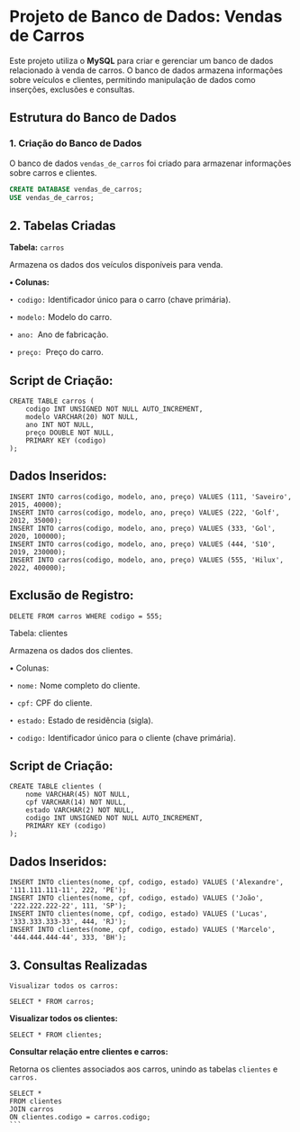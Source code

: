# Projeto de Banco de Dados: Vendas de Carros

Este projeto utiliza o **MySQL** para criar e gerenciar um banco de dados relacionado à venda de carros. O banco de dados armazena informações sobre veículos e clientes, permitindo manipulação de dados como inserções, exclusões e consultas.

## Estrutura do Banco de Dados

### 1. Criação do Banco de Dados
O banco de dados `vendas_de_carros` foi criado para armazenar informações sobre carros e clientes.

```sql
CREATE DATABASE vendas_de_carros;
USE vendas_de_carros;
```

<h2>2. Tabelas Criadas</h2>

<p><b>Tabela:</b> <code>carros</code></p>
<p>Armazena os dados dos veículos disponíveis para venda.</p>

<p><b>• Colunas:</b></p>

<p><code>• codigo:</code> Identificador único para o carro (chave primária).</p>
<p><code>• modelo:</code> Modelo do carro.</p>
<p><code>• ano: </code>Ano de fabricação.</p>
<p><code>• preço: </code>Preço do carro.</p>

<h2>Script de Criação:</h2>

```
CREATE TABLE carros (
    codigo INT UNSIGNED NOT NULL AUTO_INCREMENT,
    modelo VARCHAR(20) NOT NULL,
    ano INT NOT NULL,
    preço DOUBLE NOT NULL,
    PRIMARY KEY (codigo)
);
```

<h2>Dados Inseridos:</h2>

```
INSERT INTO carros(codigo, modelo, ano, preço) VALUES (111, 'Saveiro', 2015, 40000);
INSERT INTO carros(codigo, modelo, ano, preço) VALUES (222, 'Golf', 2012, 35000);
INSERT INTO carros(codigo, modelo, ano, preço) VALUES (333, 'Gol', 2020, 100000);
INSERT INTO carros(codigo, modelo, ano, preço) VALUES (444, 'S10', 2019, 230000);
INSERT INTO carros(codigo, modelo, ano, preço) VALUES (555, 'Hilux', 2022, 400000);

```

<h2>Exclusão de Registro:</h2>

```
DELETE FROM carros WHERE codigo = 555;
```



<p><b></b> <code></code></p>
Tabela: clientes

<p></p>
Armazena os dados dos clientes.

<p><b></b></p>
• Colunas:

<p><code>• nome:</code> Nome completo do cliente.</p>
<p><code>• cpf:</code> CPF do cliente.</p>

<p><code>• estado:</code>  Estado de residência (sigla).</p>
<p><code>• codigo:</code>  Identificador único para o cliente (chave primária).</p>
 
<h2>Script de Criação:</h2>

```
CREATE TABLE clientes (
    nome VARCHAR(45) NOT NULL,
    cpf VARCHAR(14) NOT NULL,
    estado VARCHAR(2) NOT NULL,
    codigo INT UNSIGNED NOT NULL AUTO_INCREMENT,
    PRIMARY KEY (codigo)
);
```

<h2>Dados Inseridos:</h2>

```
INSERT INTO clientes(nome, cpf, codigo, estado) VALUES ('Alexandre', '111.111.111-11', 222, 'PE');
INSERT INTO clientes(nome, cpf, codigo, estado) VALUES ('João', '222.222.222-22', 111, 'SP');
INSERT INTO clientes(nome, cpf, codigo, estado) VALUES ('Lucas', '333.333.333-33', 444, 'RJ');
INSERT INTO clientes(nome, cpf, codigo, estado) VALUES ('Marcelo', '444.444.444-44', 333, 'BH');
```

<h2>3. Consultas Realizadas</h2>

<p><code>Visualizar todos os carros:</code></p>

```
SELECT * FROM carros;

```

<p><b>Visualizar todos os clientes:</b></p>

```
SELECT * FROM clientes;
```


<p><b>Consultar relação entre clientes e carros:</b></p>

<p>Retorna os clientes associados aos carros, unindo as tabelas <code>clientes</code> e <code>carros.</code></p>

````
SELECT * 
FROM clientes 
JOIN carros 
ON clientes.codigo = carros.codigo;
```







